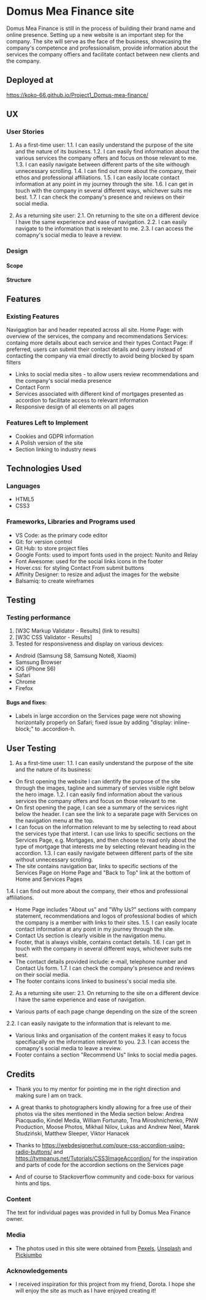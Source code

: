 # Domus Mea Finance site
Domus Mea Finance is still in the process of building their brand name and online presence. 
Setting up a new website is an important step for the company. The site will serve as the face of the business, showcasing the company's competence and professionalism, provide information about the services the company offiers and facilitate contact between new clients and the company.

## Deployed at
https://koko-66.github.io/Project1_Domus-mea-finance/

## UX

### User Stories
1. As a first-time user:
1.1. I can easily understand the purpose of the site and the nature of its business.
1.2. I can easily find information about the various services the company offers and focus on those relevant to me. 
1.3. I can easily navigate between different parts of the site withough unnecessary scrolling.
1.4. I can find out more about the company, their ethos and professional affiliations.
1.5. I can easily locate contact information at any point in my journey through the site. 
1.6. I can get in touch with the company in several different ways, whichever suits me best.
1.7. I can check the company's presence and reviews on their social media.

2. As a returning site user:
2.1. On returning to the site on a different device I have the same experience and ease of navigation.
2.2. I can easily navigate to the information that is relevant to me. 
2.3. I can access the comapny's social media to leave a review.

### Design

#### Scope

<!-- what is included and why -->
<!-- Links to wireframes (in pdf) -->

#### Structure

<!-- desicions on order of things -->

<!-- Screenshots of the site.  -->


## Features

<!--(linked to what?)-->
<!--In this section, you should go over the different parts of your project, and describe each in a sentence or so.()-->

### Existing Features

Navigagtion bar and header repeated across all site. 
Home Page: with overview of the services, the company and recommendations 
Services: containg more details about each service and their types
Contact Page: if preferred, users can submit their contact details and query instead of contacting the company via email directly to avoid being blocked by spam filters

- Links to social media sites - to allow users review recommendations and the company's social media presence
- Contact Form 
- Services associated with different kind of mortgages presented as accordion to facilitate access to relevant information
- Responsive design of all elements on all pages

<!--For some/all of your features, you may choose to reference the specific project files that implement them, although this is entirely optional.
In addition, you may also use this section to discuss plans for additional features to be implemented in the future:-->

### Features Left to Implement
- Cookies and GDPR information 
- A Polish version of the site
- Section linking to industry news

## Technologies Used

### Languages
- HTML5
- CSS3
<!-- - PHP÷ -->

### Frameworks, Libraries and Programs used

- VS Code: as the primary code editor
- Git: for version control
- Git Hub: to store project files
- Google Fonts: used to import fonts used in the project: Nunito and Relay
- Font Awesome: used for the social links icons in the footer
- Hover.css: for styling Contact From submit buttons
- Affinity Designer: to resize and adjust the images for the website
- Balsamiq: to create wireframes


## Testing

### Testing performance
1. [W3C Markup Validator - Results] (link to results)
2. [W3C CSS Validator - Results]
3. Tested for responsiveness and display on various devices: 
- Android (Samsung S8, Samsung Note8, Xiaomi)
- Samsung Browser
- iOS (iPhone S6) 
- Safari
- Chrome 
- Firefox
<!-- - iPad Pro 9.7 inch -->
<!-- - Microsoft Surf 11 inch -->
#### Bugs and fixes: 

- Labels in large accordion on the Services page were not showing horizontally properly on Safari; fixed issue by adding "display: inline-block;" to .accordion-h.

## User Testing

1. As a first-time user:
1.1. I can easily understand the purpose of the site and the nature of its business: 
- On first opening the website I can identify the purpose of the site through the images, tagline and summary of servies visible right below the hero image.
1.2. I can easily find information about the various services the company offers and focus on those relevant to me. 
- On first opening the page, I can see a summary of the services right below the header. I can see the link to a separate page with Services on the navigation menu at the top.
- I can focus on the information relevant to me by selecting to read about the services type that interst. I can use links to specific sections on the Services Page, e.g. Mortgages, and then choose to read only about the type of mortgage that interests me by selecting relevant heading in the accordion.
1.3. I can easily navigate between different parts of the site without unnecessary scrolling.
- The site contains navigation bar, links to specific sections of the Services Page on Home Page and "Back to Top" link at the bottom of Home and Services Pages
<!-- - Links back to top after each section on Services Page? -->
<!-- - Links to the sectiions lower on the Home Page? -->
1.4. I can find out more about the company, their ethos and professional affiliations.
- Home Page includes "About us" and "Why Us?" sections with company statement, recommendations and logos of professional bodies of which the company is a member with links to their sites. 
1.5. I can easily locate contact information at any point in my journey through the site. 
- Contact Us section is clearly visible in the navigation menu.
- Footer, that is always visible, contains contact details.
1.6. I can get in touch with the company in several different ways, whichever suits me best.
- The contact details provided include: e-mail, telephone number and Contact Us form.
1.7. I can check the company's presence and reviews on their social media.
- The footer contains icons linked to business's social media site.

2. As a returning site user:
2.1. On returning to the site on a different device I have the same experience and ease of navigation.
- Various parts of each page change depending on the size of the screen
 <!-- i.e. layout of services section  -->

2.2. I can easily navigate to the information that is relevant to me. 
- Various links and organisation of the content makes it easy to focus specifiacally on the information relevant to you.
2.3. I can access the comapny's social media to leave a review.
- Footer contains a section "Recommend Us" links to social media pages.



## Credits

- Thank you to my mentor for pointing me in the right direction and making sure I am on track. 
- A great thanks to photographers kindly allowing for a free use of their photos via the sites mentioned in the Media section below: Andrea Piacquadio, Kindel Media, William Fortunato, Tma Miroshnichenko, PNW Production, Moose Photos, Mikhail Nilov, Lukas and Andrew Neel, Marek Studziński, Matthew Sleeper, Viktor Hanacek
- Thanks to https://webdesignerhut.com/pure-css-accordion-using-radio-buttons/ and https://tympanus.net/Tutorials/CSS3ImageAccordion/ for the inspiration and parts of code for the accordion sections on the Services page

- And of course to Stackoverflow community and code-boxx for various hints and tips. 

### Content
The text for individual pages was provided in full by Domus Mea Finance owner. 

### Media
- The photos used in this site were obtained from [Pexels](https://www.pexels.com/), [Unsplash](https://unsplash.com/) and [Pickjumbo](https://picjumbo.com/)

### Acknowledgements
- I received inspiration for this project from my friend, Dorota. I hope she will enjoy the site as much as I have enjoyed creating it!
